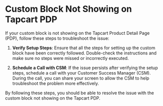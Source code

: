 # Custom Block Not Showing on Tapcart PDP

If your custom block is not showing on the Tapcart Product Detail Page (PDP), follow these steps to troubleshoot the issue:

1. **Verify Setup Steps**: Ensure that all the steps for setting up the custom block have been correctly followed. Double-check the instructions and make sure no steps were missed or incorrectly executed.

2. **Schedule a Call with CSM**: If the issue persists after verifying the setup steps, schedule a call with your Customer Success Manager (CSM). During the call, you can share your screen to allow the CSM to help troubleshoot the problem more effectively.

By following these steps, you should be able to resolve the issue with the custom block not showing on the Tapcart PDP.